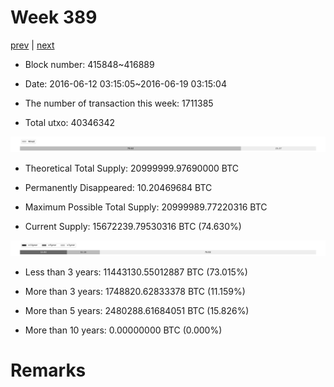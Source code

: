 # Week 389

[prev](week0388.md) | [next](week0390.md)

- Block number: 415848~416889

- Date: 2016-06-12 03:15:05~2016-06-19 03:15:04

- The number of transaction this week: 1711385

- Total utxo: 40346342

![](../images/mined_week0389.png)

- Theoretical Total Supply: 20999999.97690000 BTC

- Permanently Disappeared: 10.20469684 BTC

- Maximum Possible Total Supply: 20999989.77220316 BTC

- Current Supply: 15672239.79530316 BTC (74.630%)

![](../images/year_week0389.png)


- Less than 3 years: 11443130.55012887 BTC (73.015%)

- More than 3 years: 1748820.62833378 BTC (11.159%)

- More than 5 years: 2480288.61684051 BTC (15.826%)

- More than 10 years: 0.00000000 BTC (0.000%)

# Remarks

